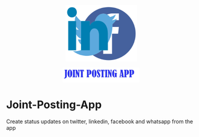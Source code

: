 
<p align="center"><img src="assets/joint_posting_app2.png" alt="Joint Posting App" height="150px"></p>
<p align="center"><img src="assets/joint_posting_app.png" alt="Joint Posting App" height="40px"></p>


# Joint-Posting-App



Create status updates on twitter, linkedin, facebook and whatsapp from the app
